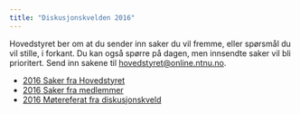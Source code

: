 ```yaml
---
title: "Diskusjonskvelden 2016"
---
```


Hovedstyret ber om at du sender inn saker du vil fremme, eller spørsmål du vil stille, i forkant. Du kan også spørre på dagen, men innsendte saker vil bli prioritert. Send inn sakene til hovedstyret@online.ntnu.no.




* [2016 Saker fra Hovedstyret](/info/innsikt-og-interface/diskusjonskveldmedhs/2016/sakerfrahovedstyret)
* [2016 Saker fra medlemmer](/info/innsikt-og-interface/diskusjonskveldmedhs/2016/sakerframedlemmer)
* [2016 Møtereferat fra diskusjonskveld](/info/innsikt-og-interface/diskusjonskveldmedhs/2016/møtereferatfradiskusjonskveld)